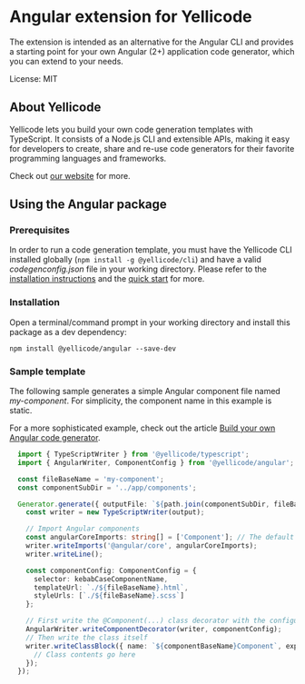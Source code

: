 # Angular extension for Yellicode
The extension is intended as an alternative for the Angular CLI and provides a starting point for your own Angular (2+) application code generator,
which you can extend to your needs. 

License: MIT

## About Yellicode
Yellicode lets you build your own code generation templates with TypeScript. It consists of a Node.js CLI and extensible APIs, making it easy for developers to create, share and re-use code generators for their favorite programming languages and frameworks.

Check out [our website](https://www.yellicode.com) for more.

## Using the Angular package
### Prerequisites
In order to run a code generation template, you must have the Yellicode CLI installed globally (`npm install -g @yellicode/cli`) and have a valid *codegenconfig.json* file in your working directory. Please refer to the [installation instructions](https://www.yellicode.com/docs/installation) and the [quick start](https://www.yellicode.com/docs/quickstart) for more.

### Installation
Open a terminal/command prompt in your working directory and install this package as a dev dependency:

```
npm install @yellicode/angular --save-dev
```

### Sample template
The following sample generates a simple Angular component file named *my-component*. For simplicity, the component name in this example is static.

For a more sophisticated example, check out the article [Build your own Angular code generator](https://www.yellicode.com/blog/build-your-own-angular-code-generator).

```ts
  import { TypeScriptWriter } from '@yellicode/typescript';
  import { AngularWriter, ComponentConfig } from '@yellicode/angular';

  const fileBaseName = 'my-component'; 
  const componentSubDir = '../app/components';

  Generator.generate({ outputFile: `${path.join(componentSubDir, fileBaseName)}.ts` }, (output) => {
    const writer = new TypeScriptWriter(output);

    // Import Angular components
    const angularCoreImports: string[] = ['Component']; // The default Angular imports that you need
    writer.writeImports('@angular/core', angularCoreImports);
    writer.writeLine();

    const componentConfig: ComponentConfig = {
      selector: kebabCaseComponentName,
      templateUrl: `./${fileBaseName}.html`,
      styleUrls: [`./${fileBaseName}.scss`]
    };

    // First write the @Component(...) class decorator with the configuration
    AngularWriter.writeComponentDecorator(writer, componentConfig);
    // Then write the class itself
    writer.writeClassBlock({ name: `${componentBaseName}Component`, export: true }, () => {
      // Class contents go here
    });
  });
 
```